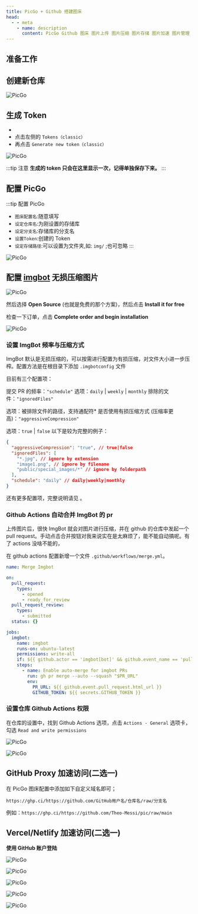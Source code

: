 ```yaml
---
title: PicGo + Github 搭建图床
head:
  - - meta
    - name: description
      content: PicGo Github 图床 图片上传 图片压缩 图片存储 图片加速 图片管理 图片上传工具 图片压缩工具 图片存储工具 图片加速工具 图片管理工具 图片上传工具 图片压缩工具 图片存储工具 图片加速工具 图片管理工具
---
```


## 准备工作

<Pill name="注册 Github 账号" link="https://github.com/" :image="{ light: 'https://i.theojs.cn/logo/github.svg', dark: 'https://i.theojs.cn/logo/github-dark.svg' }" /> 
<Pill name="下载 PicGo" link="https://molunerfinn.com/PicGo/" image="https://molunerfinn.com/PicGo/imgs/256x256--icons.png"  />

## 创建新仓库

![PicGo](https://i.theojs.cn/docs/20230902143628.png '仓库必须是 `public` 的，否则存储的图片不能正常访问。')

## 生成 Token

- <Pill name="生成 Token" link="https://github.com/settings/tokens" icon="oui:token-key"  />
- 点击左侧的 `Tokens（classic）`
- 再点击 `Generate new token（classic）`

![PicGo](https://i.theojs.cn/docs/20230902144325.png '填写`Note`，勾选`repo`，点击生成`Token`')

:::tip 注意
**生成的 token 只会在这里显示一次，记得单独保存下来。**
:::

## 配置 PicGo

:::tip 配置 PicGo

- `图床配置名`:随意填写
- `设定仓库名`:为刚设置的存储库
- `设定分支名`:存储库的分支名
- `设置Token`:创建的 Token
- `设定存储路径`:可以设置为文件夹,如: `img/` ;也可忽略
  :::

![PicGo](https://i.theojs.cn/docs/20230902150820.png '配置 PicGo')

## 配置 [imgbot](https://github.com/apps/imgbot) 无损压缩图片

![PicGo](https://i.theojs.cn/docs/20240102215655.png '配置 [imgbot](https://github.com/apps/imgbot) 无损压缩图片')

然后选择 **Open Source** (也就是免费的那个方案)，然后点击 **Install it for free**

检查一下订单，点击 **Complete order and begin installation**

![PicGo](https://i.theojs.cn/docs/20240102215814.png '确认一下 ImgBot 可以访问的仓库 (默认 All)，以及授予给 ImgBot 的权限，点击 **Install**')

### 设置 ImgBot 频率与压缩方式

ImgBot 默认是无损压缩的，可以按需进行配置为有损压缩，对文件大小进一步压榨。配置方法是在根目录下添加 `.imgbotconfig` 文件

目前有三个配置项：

提交 PR 的频率：`"schedule"`
选项：`daily` | `weekly` | `monthly`
排除的文件：`"ignoredFiles"`

选项：被排除文件的路径，支持通配符\*
是否使用有损压缩方式 (压缩率更高)：`"aggressiveCompression"`

选项：`true` | `false`
以下是较为完整的例子：

```json
{
  "aggressiveCompression": "true", // true|false
  "ignoredFiles": [
    "*.jpg", // ignore by extension
    "image1.png", // ignore by filename
    "public/special_images/*" // ignore by folderpath
  ],
  "schedule": "daily" // daily|weekly|monthly
}
```

还有更多配置项，完整说明请见 <Pill name="官方文档" link="https://imgbot.net/docs/#configuration" image="https://imgbot.net/images/128x128_circle.png"  />。

### Github Actions 自动合并 ImgBot 的 pr

上传图片后，很快 ImgBot 就会对图片进行压缩，并在 github 的仓库中发起一个 pull request。手动点击合并按钮对我来说实在是太麻烦了，能不能自动搞呢。有了 actions 没啥不能的，

在 github actions 配置新增一个文件 `.github/workflows/merge.yml`。

```yaml
name: Merge Imgbot

on:
  pull_request:
    types:
      - opened
      - ready_for_review
  pull_request_review:
    types:
      - submitted
  status: {}

jobs:
  imgbot:
    name: imgbot
    runs-on: ubuntu-latest
    permissions: write-all
    if: ${{ github.actor == 'imgbot[bot]' && github.event_name == 'pull_request'}}
    steps:
      - name: Enable auto-merge for imgbot PRs
        run: gh pr merge --auto --squash "$PR_URL"
        env:
          PR_URL: ${{ github.event.pull_request.html_url }}
          GITHUB_TOKEN: ${{ secrets.GITHUB_TOKEN }}
```

### 设置仓库 Github Actions 权限

在仓库的设置中，找到 Github Actions 选项，点击 `Actions - General` 选项卡，勾选 `Read and write permissions`

![PicGo](https://i.theojs.cn/docs/20240102223146.png)

![PicGo](https://i.theojs.cn/docs/20240102223417.png '设置仓库 Github Actions 权限')

## GitHub Proxy 加速访问(二选一)

在 PicGo 图床配置中添加如下自定义域名即可；

`https://ghp.ci/https://github.com/GitHub用户名/仓库名/raw/分支名`

例如：`https://ghp.ci/https://github.com/Theo-Messi/pic/raw/main`

## Vercel/Netlify 加速访问(二选一)

**使用 GitHub 账户登陆** <Pill name="Vercel" link="https://vercel.com/" icon="logos:vercel-icon"  />

![PicGo](https://i.theojs.cn/docs/20240102212030.png '添加项目')

![PicGo](https://i.theojs.cn/docs/20240102212537.png '导入图床仓库')

![PicGo](https://i.theojs.cn/docs/20240102212624.png '部署项目')

![PicGo](https://i.theojs.cn/docs/20240102213512.png '配置自定义域名')

![PicGo](https://i.theojs.cn/docs/20240102214339.png '复制域名添加到picgo')
